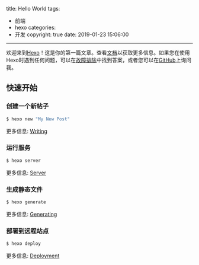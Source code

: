 title: Hello World
tags:
  - 前端
  - hexo
categories:
  - 开发
copyright: true
date: 2019-01-23 15:06:00
---
欢迎来到[Hexo](https://hexo.io/)！这是你的第一篇文章。查看[文档](https://hexo.io/docs/)以获取更多信息。如果您在使用Hexo时遇到任何问题，可以在[故障排除](https://hexo.io/docs/troubleshooting.html)中找到答案，或者您可以在[GitHub](https://github.com/hexojs/hexo/issues)上询问我。

## 快速开始

### 创建一个新帖子

``` bash
$ hexo new "My New Post"
```

更多信息: [Writing](https://hexo.io/docs/writing.html)

### 运行服务

``` bash
$ hexo server
```

更多信息: [Server](https://hexo.io/docs/server.html)

### 生成静态文件

``` bash
$ hexo generate
```

更多信息: [Generating](https://hexo.io/docs/generating.html)

### 部署到远程站点

``` bash
$ hexo deploy
```

更多信息: [Deployment](https://hexo.io/docs/deployment.html)
